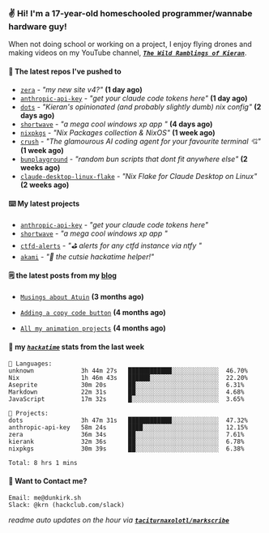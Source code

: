 ### ✌️ Hi! I'm a 17-year-old homeschooled programmer/wannabe hardware guy!

When not doing school or working on a project, I enjoy flying drones and making videos on my YouTube channel, [**_`The Wild Ramblings of Kieran`_**](https://youtube.com/@kieran.rambles).

#### 👷 The latest repos I've pushed to

- [`zera`](https://github.com/taciturnaxolotl/zera) - _"my new site v4?"_ **(1 day ago)**
- [`anthropic-api-key`](https://github.com/taciturnaxolotl/anthropic-api-key) - _"get your claude code tokens here"_ **(1 day ago)**
- [`dots`](https://github.com/taciturnaxolotl/dots) - _"Kieran's opinionated (and probably slightly dumb) nix config"_ **(2 days ago)**
- [`shortwave`](https://github.com/taciturnaxolotl/shortwave) - _"a mega cool windows xp app "_ **(4 days ago)**
- [`nixpkgs`](https://github.com/NixOS/nixpkgs) - _"Nix Packages collection & NixOS"_ **(1 week ago)**
- [`crush`](https://github.com/charmbracelet/crush) - _"The glamourous AI coding agent for your favourite terminal 💘"_ **(1 week ago)**
- [`bunplayground`](https://github.com/taciturnaxolotl/bunplayground) - _"random bun scripts that dont fit anywhere else"_ **(2 weeks ago)**
- [`claude-desktop-linux-flake`](https://github.com/k3d3/claude-desktop-linux-flake) - _"Nix Flake for Claude Desktop on Linux"_ **(2 weeks ago)**

#### ⌨️ My latest projects

- [`anthropic-api-key`](https://github.com/taciturnaxolotl/anthropic-api-key) - _"get your claude code tokens here"_
- [`shortwave`](https://github.com/taciturnaxolotl/shortwave) - _"a mega cool windows xp app "_
- [`ctfd-alerts`](https://github.com/taciturnaxolotl/ctfd-alerts) - _"⛳ alerts for any ctfd instance via ntfy "_
- [`akami`](https://github.com/taciturnaxolotl/akami) - _"🌷 the cutsie hackatime helper!"_

#### 🗒️ the latest posts from my [blog](https://dunkirk.sh)

- [`Musings about Atuin`](https://dunkirk.sh/blog/atuin/) **(3 months ago)**

- [`Adding a copy code button`](https://dunkirk.sh/blog/adding-a-copy-button/) **(4 months ago)**

- [`All my animation projects`](https://dunkirk.sh/blog/my-animations/) **(4 months ago)**



#### 📡 my [_`hackatime`_](https://waka.hackclub.com) stats from the last week

```text
💾 Languages:
unknown             3h 44m 27s   ████████████░░░░░░░░░░░░░  46.70%
Nix                 1h 46m 43s   ██████░░░░░░░░░░░░░░░░░░░  22.20%
Aseprite            30m 20s      ██░░░░░░░░░░░░░░░░░░░░░░░  6.31%
Markdown            22m 31s      ██░░░░░░░░░░░░░░░░░░░░░░░  4.68%
JavaScript          17m 32s      █░░░░░░░░░░░░░░░░░░░░░░░░  3.65%

💼 Projects:
dots                3h 47m 31s   ████████████░░░░░░░░░░░░░  47.32%
anthropic-api-key   58m 24s      ████░░░░░░░░░░░░░░░░░░░░░  12.15%
zera                36m 34s      ██░░░░░░░░░░░░░░░░░░░░░░░  7.61%
kierank             32m 36s      ██░░░░░░░░░░░░░░░░░░░░░░░  6.78%
nixpkgs             30m 39s      ██░░░░░░░░░░░░░░░░░░░░░░░  6.38%

Total: 8 hrs 1 mins
```

#### 📮 Want to Contact me?

```text
Email: me@dunkirk.sh
Slack: @krn (hackclub.com/slack)
```

_readme auto updates on the hour via [**`taciturnaxolotl/markscribe`**](https://github.com/taciturnaxolotl/markscribe)_
